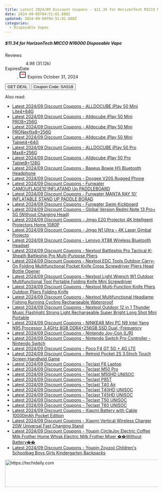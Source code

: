 ```yaml
---
title: Latest 2024/09 Discount Coupons - $11.34 for HorizonTech MICCO N16000 Disposable Vape
date: 2024-09-05T04:51:01.680Z
updated: 2024-09-06T04:51:01.680Z
categories:
  - Disposable Vapes
---
```



<div class="max-w-4xl mx-auto grid grid-cols-1 lg:max-w-5xl lg:gap-x-20 lg:grid-cols-2">
  <div class="relative p-3 col-start-1 row-start-1 flex flex-col-reverse rounded-lg bg-gradient-to-t from-black/75 via-black/0 sm:bg-none sm:row-start-2 sm:p-0 lg:row-start-1">
    <h5 class="mt-1 text-lg font-semibold text-white sm:text-slate-900 md:text-2xl dark:sm:text-white">$11.34 for HorizonTech MICCO N16000 Disposable Vape</h5>
  </div>
  
  <div class="col-start-1 col-end-3 row-start-1 grid gap-4 sm:mb-6 sm:grid-cols-4 lg:col-start-2 lg:row-span-6 lg:row-end-6 lg:mb-0 lg:gap-6">
    
  </div>
  <dl class="row-start-2 mt-4 flex items-center text-xs font-medium sm:row-start-3 sm:mt-1 md:mt-2.5 lg:row-start-2">
    <dt class="sr-only">Reviews</dt>
    <dd class="flex items-center text-indigo-600 dark:text-indigo-400">
      <svg width="24" height="24" fill="none" aria-hidden="true" class="mr-1 stroke-current dark:stroke-indigo-500">
        <path d="m12 5 2 5h5l-4 4 2.103 5L12 16l-5.103 3L9 14l-4-4h5l2-5Z" stroke-width="2" stroke-linecap="round" stroke-linejoin="round" />
      </svg>
      <span>4.98 <span class="font-normal text-slate-400">(31.12k)</span></span>
    </dd>
    <dt class="sr-only">ExpiresDate</dt>
    <dd class="flex items-center">
      <svg width="2" height="2" aria-hidden="true" fill="currentColor" class="mx-3 text-slate-300">
        <circle cx="1" cy="1" r="1" />
      </svg>
      <svg width="24" height="24" viewBox="0 0 24 24" fill="none" stroke="currentColor" stroke-width="2">
        <rect x="3" y="3" width="18" height="18" rx="2" fill="#fff" />
        <path d="M6 10L18 10" stroke="red" stroke-width="2" fill="none" />
        <path d="M10 6L10 18" stroke="#fff" stroke-width="2" fill="none" />
      </svg>
      Expires October 31, 2024    </dd>
  </dl>
  <div class="col-start-1 row-start-3 mt-4 self-center sm:col-start-2 sm:row-span-2 sm:row-start-2 sm:mt-0 lg:col-start-1 lg:row-start-3 lg:row-end-4 lg:mt-6">
    <button type="button" onClick="javascript:window.open(decodeURIComponent('https%3A%2F%2Fwww.shareasale.com%2Fu.cfm%3Fd%3D1231576%26m%3D59344%26u%3D4338022'), '_blank');void(0);" class="rounded-lg bg-red-600 px-3 py-2 text-sm font-medium leading-6 text-white">GET DEAL</button>
    <button type="button" onClick="javascript:window.open(decodeURIComponent('https%3A%2F%2Fwww.shareasale.com%2Fu.cfm%3Fd%3D1231576%26m%3D59344%26u%3D4338022'), '_blank');void(0);" class="border-dashed border-2 border-indigo-600 bg-green-100 text-sm leading-6 font-medium py-2 px-3 rounded-lg">Coupon Code: SAS18</button>
  </div>
  <p class="col-start-1 mt-4 text-sm leading-6 sm:col-span-2 lg:col-span-1 lg:row-start-4 lg:mt-6 dark:text-slate-400">
     
  </p>
</div>
<span class="atpl-alsoreadstyle">Also read:</span>
<div><ul>
<li><a href="https://coupons.techidaily.com/coupon-1118665-share-97331-sale/"><u>Latest 2024/09 Discount Coupons - ALLDOCUBE iPlay 50 Mini Lite4+64G</u></a></li>
<li><a href="https://coupons.techidaily.com/coupon-1118663-share-97331-sale/"><u>Latest 2024/09 Discount Coupons - Alldocube iPlay 50 Mini PRO8+256G</u></a></li>
<li><a href="https://coupons.techidaily.com/coupon-1118664-share-97331-sale/"><u>Latest 2024/09 Discount Coupons - Alldocube iPlay 50 Mini PRONexflix8+256G</u></a></li>
<li><a href="https://coupons.techidaily.com/coupon-1118661-share-97331-sale/"><u>Latest 2024/09 Discount Coupons - Alldocube iPlay 50 Mini Tablet4+64G</u></a></li>
<li><a href="https://coupons.techidaily.com/coupon-1118660-share-97331-sale/"><u>Latest 2024/09 Discount Coupons - ALLDOCUBE iPlay 50 Pro Max8+256G</u></a></li>
<li><a href="https://coupons.techidaily.com/coupon-1118662-share-97331-sale/"><u>Latest 2024/09 Discount Coupons - Alldocube iPlay 50 Pro Tablet8+128G</u></a></li>
<li><a href="https://coupons.techidaily.com/coupon-1118624-share-97331-sale/"><u>Latest 2024/09 Discount Coupons - Baseus Bowie H1i Bluetooth Headphone</u></a></li>
<li><a href="https://coupons.techidaily.com/coupon-1118612-share-97331-sale/"><u>Latest 2024/09 Discount Coupons - Doogee V20S Rugged Phone</u></a></li>
<li><a href="https://coupons.techidaily.com/coupon-1118601-share-97331-sale/"><u>Latest 2024/09 Discount Coupons - Funwater CAMOUFLAGE10'INFLATAND Up PADDLEBOARD</u></a></li>
<li><a href="https://coupons.techidaily.com/coupon-1118602-share-97331-sale/"><u>Latest 2024/09 Discount Coupons - Funwater MANTA RAY 10' INFLATABLE STAND UP PADDLE BORAD</u></a></li>
<li><a href="https://coupons.techidaily.com/coupon-1118603-share-97331-sale/"><u>Latest 2024/09 Discount Coupons - Funwater Swim Kickboard</u></a></li>
<li><a href="https://coupons.techidaily.com/coupon-1118604-share-97331-sale/"><u>Latest 2024/09 Discount Coupons - Global Version Redmi Note 13 Pro+ 5G (Without Charging Head)</u></a></li>
<li><a href="https://coupons.techidaily.com/coupon-1118607-share-97331-sale/"><u>Latest 2024/09 Discount Coupons - Jmgo E20 Projector 4K Intelligent Projectors Home 1080P</u></a></li>
<li><a href="https://coupons.techidaily.com/coupon-1118606-share-97331-sale/"><u>Latest 2024/09 Discount Coupons - Jmgo N1 Ultra - 4K Laser Gimbal Projecto</u></a></li>
<li><a href="https://coupons.techidaily.com/coupon-1118605-share-97331-sale/"><u>Latest 2024/09 Discount Coupons - Lenovo XT88 Wireless Bluetooth Headset</u></a></li>
<li><a href="https://coupons.techidaily.com/coupon-1118623-share-97331-sale/"><u>Latest 2024/09 Discount Coupons - Nextool Battleship Pro Tactical K-Sheath Battleship Pro Multi-Purpose Pliers</u></a></li>
<li><a href="https://coupons.techidaily.com/coupon-1118619-share-97331-sale/"><u>Latest 2024/09 Discount Coupons - Nextool EDC Tools Outdoor Carry-On Folding Multifunctional Pocket Knife Cross Screwdriver Pliers Head Bottle Opener</u></a></li>
<li><a href="https://coupons.techidaily.com/coupon-1118618-share-97331-sale/"><u>Latest 2024/09 Discount Coupons - Nextool Light Wrench W1 Outdoor Multifunctional Tool Portable Folding Knife Mini Screwdriver</u></a></li>
<li><a href="https://coupons.techidaily.com/coupon-1118621-share-97331-sale/"><u>Latest 2024/09 Discount Coupons - Nextool Multi-Function Knife Pliers Outdoor Pliers Folding Knife</u></a></li>
<li><a href="https://coupons.techidaily.com/coupon-1118622-share-97331-sale/"><u>Latest 2024/09 Discount Coupons - Nextool Multifunctional Headlamp Fishing Running Cycling Rechargeable Waterproof</u></a></li>
<li><a href="https://coupons.techidaily.com/coupon-1118620-share-97331-sale/"><u>Latest 2024/09 Discount Coupons - Nextool Outdoor 12 in 1 Thunder Music Flashlight Strong Light Rechargeable Super Bright Long Shot Mini Portable</u></a></li>
<li><a href="https://coupons.techidaily.com/coupon-1118613-share-97331-sale/"><u>Latest 2024/09 Discount Coupons - NINKEAR Mini PC N9 Intel Yang N95 Processor 3.4GHz 8GB DDR4+256GB SSD Dual -Frequency</u></a></li>
<li><a href="https://coupons.techidaily.com/coupon-1118611-share-97331-sale/"><u>Latest 2024/09 Discount Coupons - Nintendo Joy-Con (L/R)</u></a></li>
<li><a href="https://coupons.techidaily.com/coupon-1118608-share-97331-sale/"><u>Latest 2024/09 Discount Coupons - Nintendo Switch Pro Controller - Nintendo Switch</u></a></li>
<li><a href="https://coupons.techidaily.com/coupon-1118610-share-97331-sale/"><u>Latest 2024/09 Discount Coupons - Poco F4 GT 5G + 4G LTE</u></a></li>
<li><a href="https://coupons.techidaily.com/coupon-1118609-share-97331-sale/"><u>Latest 2024/09 Discount Coupons - Retroid Pocket 2S 3.5Inch Touch Screen Handheld Game</u></a></li>
<li><a href="https://coupons.techidaily.com/coupon-1118656-share-97331-sale/"><u>Latest 2024/09 Discount Coupons - Teclast F6 Laptop</u></a></li>
<li><a href="https://coupons.techidaily.com/coupon-1118652-share-97331-sale/"><u>Latest 2024/09 Discount Coupons - Teclast M50 Pro</u></a></li>
<li><a href="https://coupons.techidaily.com/coupon-1118655-share-97331-sale/"><u>Latest 2024/09 Discount Coupons - Teclast M50HD UNISOC</u></a></li>
<li><a href="https://coupons.techidaily.com/coupon-1118654-share-97331-sale/"><u>Latest 2024/09 Discount Coupons - Teclast P85T</u></a></li>
<li><a href="https://coupons.techidaily.com/coupon-1118653-share-97331-sale/"><u>Latest 2024/09 Discount Coupons - Teclast T40 Air</u></a></li>
<li><a href="https://coupons.techidaily.com/coupon-1118657-share-97331-sale/"><u>Latest 2024/09 Discount Coupons - Teclast T40HD UNISOC</u></a></li>
<li><a href="https://coupons.techidaily.com/coupon-1118658-share-97331-sale/"><u>Latest 2024/09 Discount Coupons - Teclast T45HD UNISOC</u></a></li>
<li><a href="https://coupons.techidaily.com/coupon-1118659-share-97331-sale/"><u>Latest 2024/09 Discount Coupons - Teclast T50 UNISOC</u></a></li>
<li><a href="https://coupons.techidaily.com/coupon-1118651-share-97331-sale/"><u>Latest 2024/09 Discount Coupons - Teclast T60 UNISOC</u></a></li>
<li><a href="https://coupons.techidaily.com/coupon-1118616-share-97331-sale/"><u>Latest 2024/09 Discount Coupons - Xiaomi Battery with Cable 10000mAh Pocket Edition</u></a></li>
<li><a href="https://coupons.techidaily.com/coupon-1118615-share-97331-sale/"><u>Latest 2024/09 Discount Coupons - Xiaomi Vertical Wireless Charger 20W Universal Fast Charging Stand</u></a></li>
<li><a href="https://coupons.techidaily.com/coupon-1118614-share-97331-sale/"><u>Latest 2024/09 Discount Coupons - Youpin CircleJoy Electric Coffee Milk Frother Home Whisk Electric Milk Frother Mixer ��Without Battery��</u></a></li>
<li><a href="https://coupons.techidaily.com/coupon-1118617-share-97331-sale/"><u>Latest 2024/09 Discount Coupons - Youpin Zoyzoii Children's Schoolbag Boys Girls Kindergarten Backpacks</u></a></li>
</ul></div>

<ins class="adsbygoogle"
      style="display:block"
      data-ad-client="ca-pub-7571918770474297"
      data-ad-slot="8358498916"
      data-ad-format="auto"
      data-full-width-responsive="true"></ins>
<!-- affiliate ads begin -->
<a href="https://aligracehair.sjv.io/c/5597632/1948895/19272" target="_top" id="1948895">
  <img src="//a.impactradius-go.com/display-ad/19272-1948895" border="0" alt="https://techidaily.com" width="728" height="90"/>
</a>
<img height="0" width="0" src="https://aligracehair.sjv.io/i/5597632/1948895/19272" style="position:absolute;visibility:hidden;" border="0" />
<!-- affiliate ads end -->